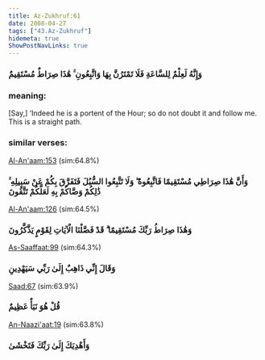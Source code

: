 ```yaml
---
title: Az-Zukhruf:61
date: 2008-04-27
tags: ["43.Az-Zukhruf"]
hidemeta: true 
ShowPostNavLinks: true 
---
```

### وَإِنَّهُ لَعِلْمٌ لِلسَّاعَةِ فَلَا تَمْتَرُنَّ بِهَا وَاتَّبِعُونِ ۚ هَٰذَا صِرَاطٌ مُسْتَقِيمٌ
### meaning: 
[Say,] ‘Indeed he is a portent of the Hour; so do not doubt it and follow me. This is a straight path.
### similar verses: 

[Al-An'aam:153](/6/153) (sim:64.8%)

### وَأَنَّ هَٰذَا صِرَاطِي مُسْتَقِيمًا فَاتَّبِعُوهُ ۖ وَلَا تَتَّبِعُوا السُّبُلَ فَتَفَرَّقَ بِكُمْ عَنْ سَبِيلِهِ ۚ ذَٰلِكُمْ وَصَّاكُمْ بِهِ لَعَلَّكُمْ تَتَّقُونَ

[Al-An'aam:126](/6/126) (sim:64.5%)

### وَهَٰذَا صِرَاطُ رَبِّكَ مُسْتَقِيمًا ۗ قَدْ فَصَّلْنَا الْآيَاتِ لِقَوْمٍ يَذَّكَّرُونَ

[As-Saaffaat:99](/37/99) (sim:64.3%)

### وَقَالَ إِنِّي ذَاهِبٌ إِلَىٰ رَبِّي سَيَهْدِينِ

[Saad:67](/38/67) (sim:63.9%)

### قُلْ هُوَ نَبَأٌ عَظِيمٌ

[An-Naazi'aat:19](/79/19) (sim:63.8%)

### وَأَهْدِيَكَ إِلَىٰ رَبِّكَ فَتَخْشَىٰ
